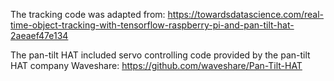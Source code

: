 The tracking code was adapted from: https://towardsdatascience.com/real-time-object-tracking-with-tensorflow-raspberry-pi-and-pan-tilt-hat-2aeaef47e134  

The pan-tilt HAT included servo controlling code provided by the pan-tilt HAT company Waveshare: https://github.com/waveshare/Pan-Tilt-HAT 